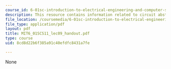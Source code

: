 ```yaml
---
course_id: 6-01sc-introduction-to-electrical-engineering-and-computer-science-i-spring-2011
description: This resource contains information related to circuit abstractions.
file_location: /coursemedia/6-01sc-introduction-to-electrical-engineering-and-computer-science-i-spring-2011/8cd8d22b6f385a91c40efdfc8431a7fe_MIT6_01SCS11_lec09_handout.pdf
file_type: application/pdf
layout: pdf
title: MIT6_01SCS11_lec09_handout.pdf
type: course
uid: 8cd8d22b6f385a91c40efdfc8431a7fe

---
```

None